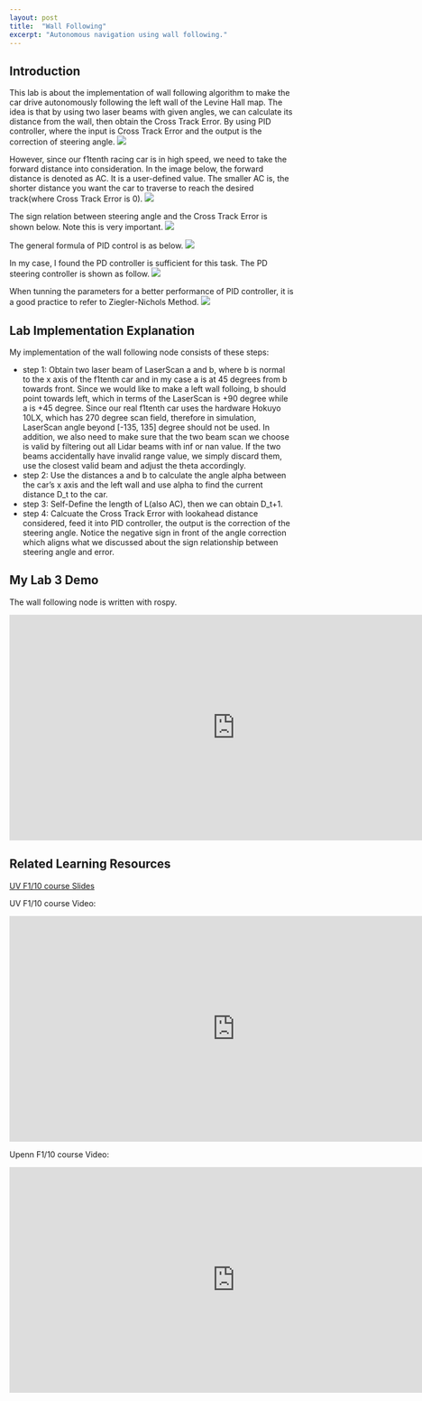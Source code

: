```yaml
---
layout: post
title:  "Wall Following"
excerpt: "Autonomous navigation using wall following."
---
```


## Introduction

This lab is about the implementation of wall following algorithm to make the car drive autonomously following the left wall of the Levine Hall map. The idea is that by using two laser beams with given angles, we can calculate its distance from the wall, then obtain the Cross Track Error. By using PID controller, where the input is Cross Track Error and the output is the correction of steering angle.
<img src="/myf1tenth/assets/wall_following_noAC.png">

However, since our f1tenth racing car is in high speed, we need to take the forward distance into consideration. In the image below, the forward distance is denoted as AC. It is a user-defined value. The smaller AC is, the shorter distance you want the car to traverse to reach the desired track(where Cross Track Error is 0).
<img src="/myf1tenth/assets/wall_following_AC.png">

The sign relation between steering angle and the Cross Track Error is shown below. Note this is very important. 
<img src="/myf1tenth/assets/wall_following_sign.png">

The general formula of PID control is as below.
<img src="/myf1tenth/assets/wall_following_pid.png">

In my case, I found the PD controller is sufficient for this task. The PD steering controller is shown as follow.
<img src="/myf1tenth/assets/wall_following_pd.png">

When tunning the parameters for a better performance of PID controller, it is a good practice to refer to Ziegler-Nichols Method. 
<img src="/myf1tenth/assets/wall_following_pid_tunning.png">


## Lab Implementation Explanation 

My implementation of the wall following node consists of these steps:

* step 1:
  Obtain two laser beam of LaserScan a and b, where b is normal to the x axis of the f1tenth car and in my case a is at 45 degrees from b towards front. Since we would like to make a left wall folloing, b should point towards left, which in terms of the LaserScan is +90 degree while a is +45 degree.
  Since our real f1tenth car uses the hardware Hokuyo 10LX, which has 270 degree scan field, therefore in simulation, LaserScan angle beyond [-135, 135] degree should not be used. In addition, we also need to make sure that the two beam scan we choose is valid by filtering out all Lidar beams with inf or nan value. If the two beams accidentally have invalid range value, we simply discard them, use the closest valid beam and adjust the theta accordingly.
* step 2:
  Use the distances a and b to calculate the angle alpha between the car’s x axis and the left wall and use alpha to find the current distance D_t to the car. 
* step 3:
  Self-Define the length of L(also AC), then we can obtain D_t+1.
* step 4:
  Calcuate the Cross Track Error with lookahead distance considered, feed it into PID controller, the output is the correction of the steering angle. Notice the negative sign in front of the angle correction which aligns what we discussed about the sign relationship between steering angle and error.


## My Lab 3 Demo

The wall following node is written with rospy.
<iframe width="800" height="400" src="https://www.youtube.com/embed/fJCXhTbDnV4" frameborder="0" allow="accelerometer; autoplay; clipboard-write; encrypted-media; gyroscope; picture-in-picture" allowfullscreen></iframe>

## Related Learning Resources
[UV F1/10 course Slides](https://linklab-uva.github.io/autonomousracing/assets/files/Wall_Following.pdf)

UV F1/10 course Video: 
<iframe width="800" height="400" src="https://www.youtube.com/embed/3QhPO0mgv2A" frameborder="0" allow="accelerometer; autoplay; clipboard-write; encrypted-media; gyroscope; picture-in-picture" allowfullscreen></iframe>

Upenn F1/10 course Video: 
<iframe width="800" height="400" src="https://www.youtube.com/embed/PVRcJf4Rj9U" frameborder="0" allow="accelerometer; autoplay; clipboard-write; encrypted-media; gyroscope; picture-in-picture" allowfullscreen></iframe>





